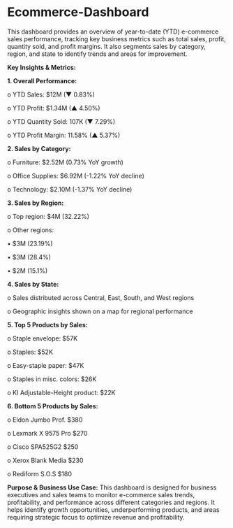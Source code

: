 # Ecommerce-Dashboard
This dashboard provides an overview of year-to-date (YTD) e-commerce sales performance, tracking key business metrics such as total sales, profit, quantity sold, and profit margins. It also segments sales by category, region, and state to identify trends and areas for improvement.

**Key Insights & Metrics:**
 
 **1.	Overall Performance:**
 
  o	YTD Sales: $12M (▼ 0.83%)
  
  o	YTD Profit: $1.34M (▲ 4.50%)
 
  o	YTD Quantity Sold: 107K (▼ 7.29%)
  
  o	YTD Profit Margin: 11.58% (▲ 5.37%)

 **2.	Sales by Category:**
  
  o	Furniture: $2.52M (0.73% YoY growth)
  
  o	Office Supplies: $6.92M (-1.22% YoY decline)
 
  o	Technology: $2.10M (-1.37% YoY decline)
 
 **3.	Sales by Region:**
  
  o	Top region: $4M (32.22%)
  
  o	Other regions:
  
   •	$3M (23.19%)
   
   •	$3M (28.4%)
   
   •	$2M (15.1%)
 
 **4.	Sales by State:**
  
  o	Sales distributed across Central, East, South, and West regions
  
  o	Geographic insights shown on a map for regional performance

 **5.	Top 5 Products by Sales:**
  
  o	Staple envelope: $57K
  
  o	Staples: $52K
  
  o	Easy-staple paper: $47K
  
  o	Staples in misc. colors: $26K
 
  o	KI Adjustable-Height product: $22K

 **6.	Bottom 5 Products by Sales:**
  
  o	Eldon Jumbo Prof. $380
  
  o	Lexmark X 9575 Pro $270
 
  o	Cisco SPA525G2 $250
 
  o	Xerox Blank Media $230
  
  o	Rediform S.O.S $180

**Purpose & Business Use Case:**
This dashboard is designed for business executives and sales teams to monitor e-commerce sales trends, profitability, and performance across different categories and regions. It helps identify growth opportunities, underperforming products, and areas requiring strategic focus to optimize revenue and profitability.
